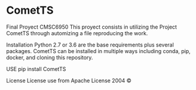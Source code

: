 # CometTS
Final Proyect CMSC6950
This proyect consists in utilizing the Project CometTS through automizing a file reproducing the work.
 
Installation
Python 2.7 or 3.6 are the base requirements plus several packages. 
CometTS can be installed in multiple ways including conda, pip, docker, and cloning this repository.

USE
pip install CometTS

License
License use from Apache License 2004 ©
